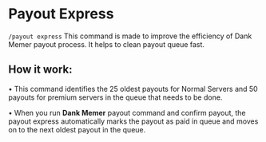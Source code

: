 # Payout Express
`/payout express`
This command is made to improve the efficiency of Dank Memer payout process. It helps to clean payout queue fast.

## How it work:
• This command identifies the 25 oldest payouts for Normal Servers and 50 payouts for premium servers in the queue that needs to be done.

• When you run **Dank Memer** payout command and confirm payout, the payout express automatically marks the payout as paid in queue and moves on to the next oldest payout in the queue.
